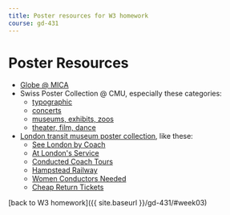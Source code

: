 ```yaml
---
title: Poster resources for W3 homework
course: gd-431
---
```


Poster Resources
================

- [Globe @ MICA](http://globeatmica.com/type/posters/)
- Swiss Poster Collection @ CMU, especially these categories:
  - [typographic](http://luna.library.cmu.edu/luna/servlet/view/all/what/Technique%253A%2BTypographic%2BImages?sort=date%2Cdesigner%2Cclient%2Ctitle)
  - [concerts](http://luna.library.cmu.edu/luna/servlet/view/all/what/Cultural%253A%2BConcert?sort=date%2Cdesigner%2Cclient%2Ctitle)
  - [museums, exhibits, zoos](http://luna.library.cmu.edu/luna/servlet/view/all/what/Cultural%253A%2BExhibit%252C%2BMuseum%252C%2BZoo?sort=date%2Cdesigner%2Cclient%2Ctitle)
  - [theater, film, dance](http://luna.library.cmu.edu/luna/servlet/view/all/what/Cultural%253A%2BTheater%252C%2BFilm%252C%2BDance?sort=date%2Cdesigner%2Cclient%2Ctitle)
- [London transit museum poster collection](https://www.ltmuseum.co.uk/collections/collections-online/posters/), like these:
  - [See London by Coach](https://www.ltmuseum.co.uk/collections/collections-online/posters/item/1983-4-6090?&apiurl=aHR0cHM6Ly9hcGkubHRtdXNldW0uY28udWsvcG9zdGVycz9zaG9ydD0xJnNraXA9MTkyJmxpbWl0PTQ4&searchpage=)
  - [At London's Service](https://www.ltmuseum.co.uk/collections/collections-online/posters/item/1983-4-6111?&apiurl=aHR0cHM6Ly9hcGkubHRtdXNldW0uY28udWsvcG9zdGVycz9zaG9ydD0xJnNraXA9MTkyJmxpbWl0PTQ4&searchpage=)
  - [Conducted Coach Tours](https://www.ltmuseum.co.uk/collections/collections-online/posters/item/1983-4-5958?&apiurl=aHR0cHM6Ly9hcGkubHRtdXNldW0uY28udWsvcG9zdGVycz9zaG9ydD0xJnNraXA9MjQwJmxpbWl0PTQ4&searchpage=)
  - [Hampstead Railway](https://www.ltmuseum.co.uk/collections/collections-online/posters/item/1983-4-68?&apiurl=aHR0cHM6Ly9hcGkubHRtdXNldW0uY28udWsvcG9zdGVycz9zaG9ydD0xJnNraXA9MzM2JmxpbWl0PTQ4&searchpage=)
  - [Women Conductors Needed](https://www.ltmuseum.co.uk/collections/collections-online/posters/item/1983-4-6901?&apiurl=aHR0cHM6Ly9hcGkubHRtdXNldW0uY28udWsvcG9zdGVycz9zaG9ydD0xJnNraXA9MzM2JmxpbWl0PTQ4&searchpage=)
  - [Cheap Return Tickets](https://www.ltmuseum.co.uk/collections/collections-online/posters/item/1983-4-3128?&apiurl=aHR0cHM6Ly9hcGkubHRtdXNldW0uY28udWsvcG9zdGVycz9zaG9ydD0xJnNraXA9Mjg4JmxpbWl0PTQ4&searchpage=)

[back to W3 homework]({{ site.baseurl }}/gd-431/#week03)
